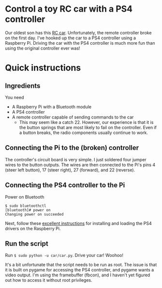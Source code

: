 # Control a toy RC car with a PS4 controller

Our oldest son has this [RC car](https://www.amazon.de/dp/B07G876251). Unfortunately, the remote controller broke on the first day. I've hooked up the car to a PS4 controller using a Raspberry Pi. Driving the car with the PS4 controller is much more fun than using the original controller ever was!

# Quick instructions

## Ingredients

You need

* A Raspberry Pi with a Bluetooth module
* A PS4 controller
* A remote controller capable of sending commands to the car
  * This may seem like a catch 22. However, our experience is that it is the button springs that are most likely to fail on the controller. Even if a button breaks, the radio components usually continue to work.

## Connecting the Pi to the (broken) controller

The controller's circuit board is very simple. I just soldered four jumper wires to the button outputs. The wires are then connected to the Pi's pins 4 (steer left button), 17 (steer right), 27 (forward), and 22 (reverse).

<!-- Here's what it looks like. I apologize for the poor soldering job.

![Controller circuit board with jumper wires](photos/controller.jpg?raw=true) -->

## Connecting the PS4 controller to the Pi

Power on Bluetooth

```
$ sudo bluetoothctl
[bluetooth]# power on
Changing power on succeeded
```

Next, follow these [excellent instructions](https://github.com/macunixs/dualshock4-pi) for installing and loading the PS4 drivers on the Raspberry Pi.

## Run the script

Run `$ sudo python -u car/car.py`. Drive your car! Woohoo!

It's a bit unfortunate that the script needs to be run as root. The issue is that it is built on pygame for accessing the PS4 controller, and pygame wants a video output. I'm using the framebuffer (fbcon), and I haven't yet figured out how to access it without root privileges.
